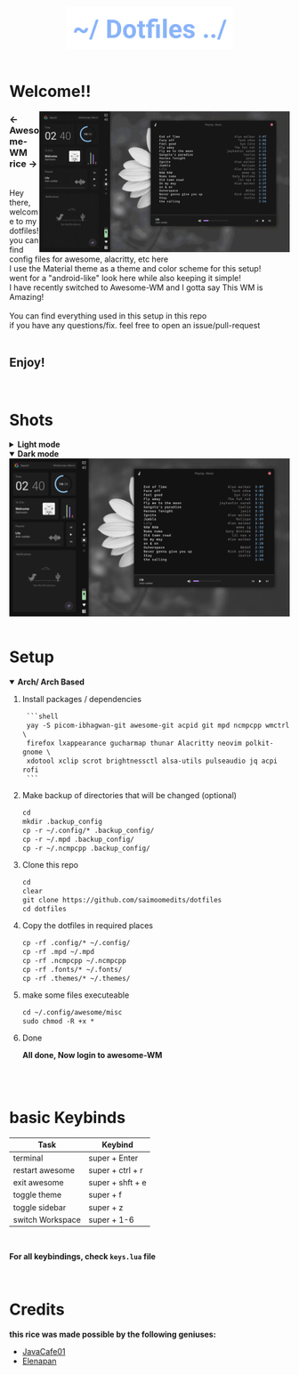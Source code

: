 <div align="center">
    <img src="assets/Header.png" width=300>
</div>


<br>

    

# Welcome!!

<div align="right">
    <img src="assets/preview.gif" width=450 align="right">
</div>

<p>
    <h3><b><- Awesome-WM rice -></b></h3><br>
    Hey there, welcome to my dotfiles! you can find config files for awesome, alacritty, etc here<br>
    I use the Material theme as a theme and color scheme for this setup!<br>
    went for a "android-like" look here while also keeping it simple!<br>
    I have recently switched to Awesome-WM and I gotta say This WM is Amazing!<br>
    <br>
    You can find everything used in this setup in this repo<br>
    if you have any questions/fix. feel free to open an issue/pull-request<br>
    <br>
    <h2><b>Enjoy!</b></h2>
</p>

<br>


# Shots

<details close>
<summary><strong>Light mode</strong></summary>
    <img src="assets/light.png" width=700 align="center">

</details>

<details open>
<summary><strong>Dark mode</strong></summary>
    <img src="assets/dark.png" width=700 align="center">

</details>

<br>

# Setup


<details open>
<summary><strong>Arch/ Arch Based</strong></summary>

1. Install packages / dependencies

        ```shell
        yay -S picom-ibhagwan-git awesome-git acpid git mpd ncmpcpp wmctrl \
        firefox lxappearance gucharmap thunar Alacritty neovim polkit-gnome \
        xdotool xclip scrot brightnessctl alsa-utils pulseaudio jq acpi rofi 
        ```

2. Make backup of directories that will be changed (optional)
    ```shell
    cd 
    mkdir .backup_config
    cp -r ~/.config/* .backup_config/
    cp -r ~/.mpd .backup_config/
    cp -r ~/.ncmpcpp .backup_config/

    ```

3. Clone this repo
    ```shell
    cd
    clear
    git clone https://github.com/saimoomedits/dotfiles
    cd dotfiles
    ````

4. Copy the dotfiles in required places
    ```shell
    cp -rf .config/* ~/.config/
    cp -rf .mpd ~/.mpd
    cp -rf .ncmpcpp ~/.ncmpcpp
    cp -rf .fonts/* ~/.fonts/
    cp -rf .themes/* ~/.themes/
    ```
5. make some files executeable
    ```shell
    cd ~/.config/awesome/misc
    sudo chmod -R +x *
    ```
6. Done
    <p><b>All done, Now login to awesome-WM</b></p>

<br>




</details>    

<br>

# basic Keybinds

| Task              | Keybind               |
| ----------------- | --------------------- |
| terminal          | super + Enter         |
| restart awesome   | super + ctrl + r      |
| exit awesome      | super + shft + e      |
| toggle theme      | super + f             |
| toggle sidebar    | super + z             |
| switch Workspace  | super + 1-6           |

<br>

**For all keybindings, check ```keys.lua``` file**


<br>

# Credits

**this rice was made possible by the following geniuses:**

+ [JavaCafe01](https://github.com/JavaCafe01/dotfiles)
+ [Elenapan](https://github.com/elenapan/dotfiles)